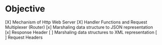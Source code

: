 # Objective

[X] Mechanism of Http Web Server
[X] Handler Functions and Request Multiplexer (Router)
[x] Marshaling data structure to JSON representation
[x] Response Header
[ ] Marshaling data structures to XML representation
[ ] Request Headers
